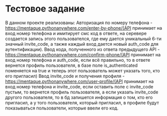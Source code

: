 # Тестовое задание
В данном проекте реализованы: Авторизация по номеру телефона - https://mentaque.pythonanywhere.com/enter-by-phone/(API принимает на вход номер телефона и имитирует смс код в ответе, на серевере создается запись этого пользователся, где ему дается уникальный 6-ти значный invite_code, а также каждый вход дается новый auth_code для аутентификации).
Ввод кода, полученного из ответа предыдущего API - https://mentaque.pythonanywhere.com/confirm-phone/(API принимает на вход номер телефона и auth_code, если всё правильно, то в ответе вернется профиль пользователя, в базе поле is_authenticated поменяется на true и теперь этот пользователь может указать того, кто его пригласил)
Ввод invite_code и получения профиля - https://mentaque.pythonanywhere.com/user-profile/(API принимает на вход номер телефона и invite_code, если оставить поле с invite_code пустым, то вернется профиль пользователя, а если указать invite_code другого пользователя, то в бд запишется информация о том, кто его пригласил, а у того пользователя, который пригласил, в профиле будут показываться пользователи, которые ввели его код.

